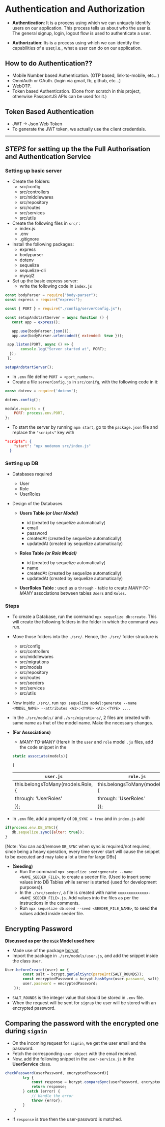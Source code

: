 # Authentication and Authorization

- **Authentication**: It is a process using which we can uniquely identify users on our application. This process tells us about who the user is. The general signup, login, logout flow is used to authenticate a user.

- **Authorization**: Its is a process using which we can identify the capabilities of a user,i.e., what a user can do on our application.

## How to do Authentication??

- Mobile Number based Authentication. (OTP based, link-to-mobile, etc...)
- OmniAuth or OAuth. (login via gmail, fb, github, etc...)
- WebOTP.
- Token based Authentication. (Done from scratch in this project, otherwise PassportJS APIs can be used for it.)

## Token Based Authentication

- JWT -> Json Web Token
- To generate the JWT token, we actually use the client credentials.

---

## _STEPS_ for setting up the the Full Authorisation and Authentication Service

### Setting up basic server

- Create the folders:
  - src/config
  - src/controllers
  - src/middlewares
  - src/repository
  - src/routes
  - src/services
  - src/utils
- Create the following files in `src/` :
  - index.js
  - .env
  - .gitignore
- Install the following packages:
  - express
  - bodyparser
  - dotenv
  - sequelize
  - sequelize-cli
  - mysql2
- Set up the basic express server:
  - write the following code in `index.js`

 ```javascript
 const bodyParser = require("body-parser");
 const express = require("express");
 
 const { PORT } = require("./config/serverConfig.js");

 const setupAndstartServer = async function () {
    const app = express();

    app.use(bodyParser.json());
    app.use(bodyParser.urlencoded({ extended: true }));

  app.listen(PORT, async () => {
        console.log("Server started at", PORT);
   });
  };

setupAndstartServer();
 ```

- In `.env` file define `PORT = <port_number>`.
- Create a file `serverConfig.js` in `src/conifg`, with the following code in it:

```javascript
const dotenv = require('dotenv');

dotenv.config();

module.exports = {
    PORT: process.env.PORT,
};
```

- To start the server by running `npm start`, go to the `package.json` file and replace the `"scripts"` key with

```json
"scripts": {
    "start": "npx nodemon src/index.js"
  }
```

### Setting up DB

- Databases required
  - User
  - Role
  - UserRoles

- Design of the Databases

  - **Users Table _(or User Model)_**

    - id (created by sequelize automatically)
    - email
    - password
    - createdAt (created by sequelize automatically)
    - updatedAt (created by sequelize automatically)
  
  - **Roles Table _(or Role Model)_**

    - id (created by sequelize automatically)
    - name
    - createdAt (created by sequelize automatically)
    - updatedAt (created by sequelize automatically)
  
  - **UserRoles Table** : used as a `through` - table to create _MANY-TO-MANY_ associations between tables `Users` and `Roles`.

### Steps

- To create a Database, run the command `npx sequelize db:create`. This will create the following folders in the folder in which the command was run.
- Move those folders into the `./src/`. Hence, the `./src/` folder structure is
  
  - src/config
  - src/controllers
  - src/middlewares
  - src/migrations
  - src/models
  - src/repository
  - src/routes
  - src/seeders
  - src/services
  - src/utils

- Now inside `./src/`, run `npx sequelize model:generate --name <MODEL_NAME> --attributes <A1>:<TYPE> <A2>:<TYPE> ...`.
- In the `./src/models/` and `./src/migrations/`, 2 files are created with same name as that of the model name. Make the necessary changes.
- **(For Associations)**
  - _MANY-TO-MANY_ (Here): In the `user` and `role` model `.js` files, add the code snippet in the

  ```javascript
  static associate(models){

  }
  ```

  | `user.js`                         | `role.js`                         |
  |-----------------------------------|-----------------------------------|
  |this.belongsToMany(models.Role, {  |this.belongsToMany(models.User, {  |
  |              through: 'UserRoles' |              through: 'UserRoles' |
  |          });                      |          });                      |

- In `.env` file, add a property of `DB_SYNC = true` and in `index.js` add

```javascript
if(process.env.DB_SYNC){
   db.sequelize.sync({alter: true});
}
```

[Note: You can add/remove `DB_SYNC` when sync is required/not required, since being a heavy operation, every time server start will cause the snippet to be executed and may take a lot a time for large DBs]

- **(Seeding)**
  - Run the command `npx sequelize seed:generate --name <NAME_SEEDER_FILE>`, to create a seeder file. (Used to insert some values into DB Tables while server is started {used for development purposes}).
  - In the `./src/seeder/`, a file is created with name `xxxxxxxxxxxxxx-<NAME_SEEDER_FILE>.js`. Add values into the files as per the instructions in the comments.
  - Run `npx sequelize db:seed --seed <SEEDER_FILE_NAME>`, to seed the values added inside seeder file.

## Encrypting Password

**Discussed as per the `USER` Model used here**

- Made use of the package [bcrypt](https://www.npmjs.com/package/bcrypt)
- Import the package in `./src/models/user.js`, and add the snippet inside the class `User`.

```javascript
User.beforeCreate((user) => {
        const salt = bcrypt.genSaltSync(parseInt(SALT_ROUNDS));
        const encryptedPassword = bcrypt.hashSync(user.password, salt);
        user.password = encryptedPassword;
    });
```

- `SALT_ROUNDS` is the integer value that should be stored in `.env` file.
- When the request will be sent for `signup` the user will be stored with an encrypted password.

## Comparing the password with the encrypted one during `signin`

- On the incoming request for `signin`, we get the user email and the password.
- Fetch the corresponding `user object` with the email received.
- Now, add the following snippet in the `user-service.js` in the **UserService** class.

```javascript
checkPassword(userPassword, encryptedPassword){
        try {
            const response = bcrypt.compareSync(userPassword, encryptedPassword);
            return response;
        } catch (error) {
            // Handle the error
            throw {error};
        }
    }
```

- If `response` is true then the user-password is matched.
